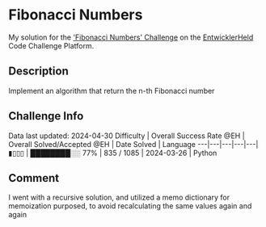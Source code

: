 # Fibonacci Numbers

My solution for the ['Fibonacci Numbers' Challenge](https://platform.entwicklerheld.de/challenge/fibonacci-numbers?technology=Python) on the [EntwicklerHeld](https://platform.entwicklerheld.de/) Code Challenge Platform.

## Description
Implement an algorithm that return the n-th Fibonacci number

## Challenge Info
Data last updated: 2024-04-30
Difficulty | Overall Success Rate @EH | Overall Solved/Accepted @EH | Date Solved | Language
---|---|---|---|---|
▮▯▯▯ | ████████░░ 77% | 835 / 1085 | 2024-03-26 | Python

## Comment
I went with a recursive solution, and utilized a memo dictionary for memoization purposed, to avoid recalculating the same values again and again